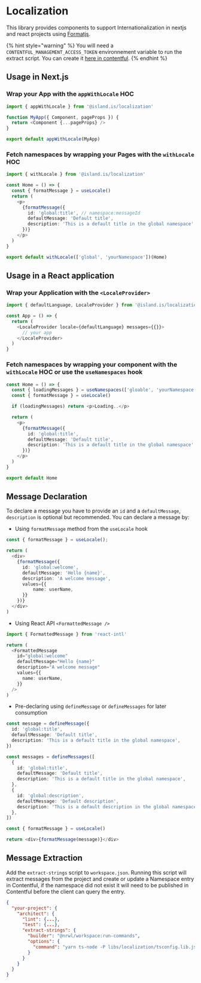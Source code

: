 # Localization

This library provides components to support Internationalization in nextjs and react projects using [Formatjs](https://formatjs.io/).

{% hint style="warning" %}
You will need a `CONTENTFUL_MANAGEMENT_ACCESS_TOKEN` environnement variable to run the extract script. You can create it [here in contentful](https://app.contentful.com/spaces/8k0h54kbe6bj/content_types).
{% endhint %}

## Usage in Next.js

### Wrap your App with the `appWithLocale` HOC

```typescript
import { appWithLocale } from '@island.is/localization'

function MyApp({ Component, pageProps }) {
  return <Component {...pageProps} />
}

export default appWithLocale(MyApp)
```

### Fetch namespaces by wrapping your Pages with the `withLocale` HOC

```typescript
import { withLocale } from '@island.is/localization'

const Home = () => {
  const { formatMessage } = useLocale()
  return (
    <p>
      {formatMessage({
        id: 'global:title', // namespace:messageId
        defaultMessage: 'Default title',
        description: 'This is a default title in the global namespace',
      })}
    </p>
  )
}

export default withLocale(['global', 'yourNamespace'])(Home)
```

## Usage in a React application

### Wrap your Application with the `<LocaleProvider>`

```typescript
import { defaultLanguage, LocaleProvider } from '@island.is/localization'

const App = () => {
  return (
    <LocaleProvider locale={defaultLanguage} messages={{}}>
      // your app
    </LocaleProvider>
  )
}
```

### Fetch namespaces by wrapping your component with the `withLocale` HOC or use the `useNamespaces` hook

```typescript
const Home = () => {
  const { loadingMessages } = useNamespaces(['gloable', 'yourNamespace'])
  const { formatMessage } = useLocale()

  if (loadingMessages) return <p>Loading..</p>

  return (
    <p>
      {formatMessage({
        id: 'global:title',
        defaultMessage: 'Default title',
        description: 'This is a default title in the global namespace',
      })}
    </p>
  )
}

export default Home
```

## Message Declaration

To declare a message you have to provide an `id` and a `defaultMessage`, `description` is optional but recommended.
You can declare a message by:

- Using `formatMessage` method from the `useLocale` hook

```typescript
const { formatMessage } = useLocale();

return (
  <div>
    {formatMessage({
      id: 'global:welcome',
      defaultMessage: 'Hello {name}',
      description: 'A welcome message',
      values={{
          name: userName,
      }}
    })}
  </div>
)
```

- Using React API `<FormattedMessage />`

```typescript
import { FormattedMessage } from 'react-intl'

return (
  <FormattedMessage
    id="global:welcome"
    defaultMessage="Hello {name}"
    description="A welcome message"
    values={{
      name: userName,
    }}
  />
)
```

- Pre-declaring using `defineMessage` or `defineMessages` for later consumption

```typescript
const message = defineMessage({
  id: 'global:title',
  defaultMessage: 'Default title',
  description: 'This is a default title in the global namespace',
})

const messages = defineMessages([
  {
    id: 'global:title',
    defaultMessage: 'Default title',
    description: 'This is a default title in the global namespace',
  },
  {
    id: 'global:description',
    defaultMessage: 'Default description',
    description: 'This is a default description in the global namespace',
  },
])

const { formatMessage } = useLocale()

return <div>{formatMessage(message)}</div>
```

## Message Extraction

Add the `extract-strings` script to `workspace.json`. Running this script will extract messages from the project and create or update a Namespace entry in Contentful, if the namespace did not exist it will need to be published in Contentful before the client can query the entry.

```json
{
  "your-project": {
    "architect": {
      "lint": {...},
      "test": {...},
      "extract-strings": {
        "builder": "@nrwl/workspace:run-commands",
        "options": {
          "command": "yarn ts-node -P libs/localization/tsconfig.lib.json libs/localization/scripts/extract '{pathToComponents}/*.{js,ts,tsx}'"
        }
      }
    }
  }
}
```
